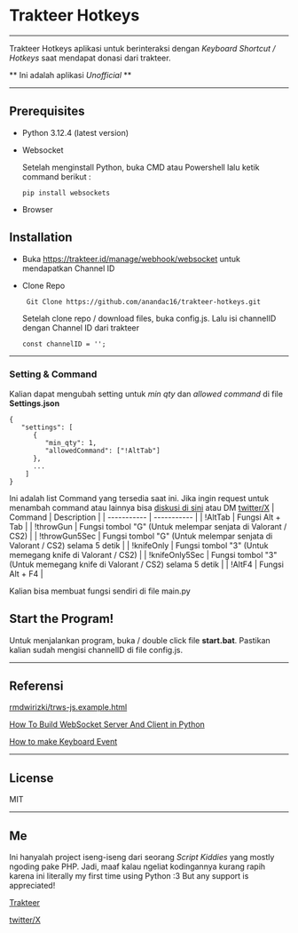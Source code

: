 # Trakteer Hotkeys

---
Trakteer Hotkeys aplikasi untuk berinteraksi dengan *Keyboard Shortcut / Hotkeys* saat mendapat donasi dari trakteer.

** Ini adalah aplikasi *Unofficial* **

---
## Prerequisites
- Python 3.12.4 (latest version)
- Websocket

  Setelah menginstall Python, buka CMD atau Powershell lalu ketik command berikut :

  `pip install websockets`
- Browser

## Installation
- Buka https://trakteer.id/manage/webhook/websocket untuk mendapatkan Channel ID
- Clone Repo

  ` Git Clone https://github.com/anandac16/trakteer-hotkeys.git`

  Setelah clone repo / download files, buka config.js. Lalu isi channelID dengan Channel ID dari trakteer

  ` const channelID = ''; `
---
### Setting & Command
Kalian dapat mengubah setting untuk *min qty* dan *allowed command* di file **Settings.json**
```
{
   "settings": [
      {
         "min_qty": 1,
         "allowedCommand": ["!AltTab"]
      },
      ...
    ]
}
```
Ini adalah list Command yang tersedia saat ini. Jika ingin request untuk menambah command atau lainnya bisa [diskusi di sini](https://github.com/anandac16/trakteer-hotkeys/discussions/1) atau DM [twitter/X](https://x.com/achandesu_)
| Command | Description |
| ----------- | ----------- |
| !AltTab | Fungsi Alt + Tab |
| !throwGun | Fungsi tombol "G" (Untuk melempar senjata di Valorant / CS2) |
| !throwGun5Sec | Fungsi tombol "G" (Untuk melempar senjata di Valorant / CS2) selama 5 detik |
| !knifeOnly | Fungsi tombol "3" (Untuk memegang knife di Valorant / CS2) |
| !knifeOnly5Sec | Fungsi tombol "3" (Untuk memegang knife di Valorant / CS2) selama 5 detik |
| !AltF4 | Fungsi Alt + F4 |

Kalian bisa membuat fungsi sendiri di file main.py


## Start the Program!

Untuk menjalankan program, buka / double click file **start.bat**. Pastikan kalian sudah mengisi channelID di file config.js.


---
## Referensi
[rmdwirizki/trws-js.example.html](https://gist.github.com/rmdwirizki/1d4cd9c8daadf74d2cdf72af2b97d8e5#file-trws-js-example-html)

[How To Build WebSocket Server And Client in Python](https://piehost.com/websocket/python-websocket)

[How to make Keyboard Event](https://stackoverflow.com/a/13615802)

---

## License

MIT


---

## Me
Ini hanyalah project iseng-iseng dari seorang *Script Kiddies* yang mostly ngoding pake PHP. Jadi, maaf kalau ngeliat kodingannya kurang rapih karena ini literally my first time using Python :3
But any support is appreciated!

[Trakteer](https://trakteer.id/achanch)

[twitter/X](https://x.com/achandesu_)

